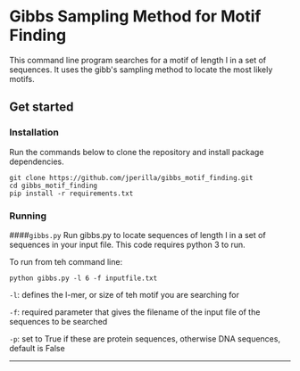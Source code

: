 # Gibbs Sampling Method for Motif Finding

This command line program searches for a motif of length l in a set of sequences. It uses
the gibb's sampling method to locate the most likely motifs.

## Get started

### Installation

Run the commands below to clone the repository and install package dependencies.

```
git clone https://github.com/jperilla/gibbs_motif_finding.git
cd gibbs_motif_finding
pip install -r requirements.txt

```
### Running
####`gibbs.py`
Run gibbs.py to locate sequences of length l in a set of sequences in your input file.
This code requires python 3 to run.

To run from teh command line:

```
python gibbs.py -l 6 -f inputfile.txt
```
 
`-l`: defines the l-mer, or size of teh motif you are searching for   

`-f`: required parameter that gives the filename of the input file of the sequences to be searched

`-p`: set to True if these are protein sequences, otherwise DNA sequences, default is False

---
